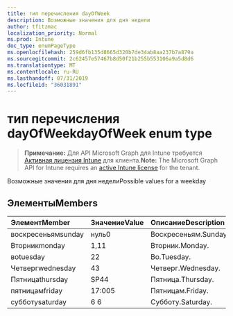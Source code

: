 ```yaml
---
title: тип перечисления dayOfWeek
description: Возможные значения для дня недели
author: tfitzmac
localization_priority: Normal
ms.prod: Intune
doc_type: enumPageType
ms.openlocfilehash: 259d6fb135d8665d320b7de34ab8aa237b7a879a
ms.sourcegitcommit: 2c62457e57467b8d50f21b255b553106a9a5d8d6
ms.translationtype: MT
ms.contentlocale: ru-RU
ms.lasthandoff: 07/31/2019
ms.locfileid: "36031891"
---
```

# <a name="dayofweek-enum-type"></a><span data-ttu-id="e3a46-103">тип перечисления dayOfWeek</span><span class="sxs-lookup"><span data-stu-id="e3a46-103">dayOfWeek enum type</span></span>

> <span data-ttu-id="e3a46-104">**Примечание:** Для API Microsoft Graph для Intune требуется [Активная лицензия Intune](https://go.microsoft.com/fwlink/?linkid=839381) для клиента.</span><span class="sxs-lookup"><span data-stu-id="e3a46-104">**Note:** The Microsoft Graph API for Intune requires an [active Intune license](https://go.microsoft.com/fwlink/?linkid=839381) for the tenant.</span></span>

<span data-ttu-id="e3a46-105">Возможные значения для дня недели</span><span class="sxs-lookup"><span data-stu-id="e3a46-105">Possible values for a weekday</span></span>

## <a name="members"></a><span data-ttu-id="e3a46-106">Элементы</span><span class="sxs-lookup"><span data-stu-id="e3a46-106">Members</span></span>
|<span data-ttu-id="e3a46-107">Элемент</span><span class="sxs-lookup"><span data-stu-id="e3a46-107">Member</span></span>|<span data-ttu-id="e3a46-108">Значение</span><span class="sxs-lookup"><span data-stu-id="e3a46-108">Value</span></span>|<span data-ttu-id="e3a46-109">Описание</span><span class="sxs-lookup"><span data-stu-id="e3a46-109">Description</span></span>|
|:---|:---|:---|
|<span data-ttu-id="e3a46-110">воскресеньям</span><span class="sxs-lookup"><span data-stu-id="e3a46-110">sunday</span></span>|<span data-ttu-id="e3a46-111">нуль</span><span class="sxs-lookup"><span data-stu-id="e3a46-111">0</span></span>|<span data-ttu-id="e3a46-112">Воскресеньям.</span><span class="sxs-lookup"><span data-stu-id="e3a46-112">Sunday.</span></span>|
|<span data-ttu-id="e3a46-113">Вторник</span><span class="sxs-lookup"><span data-stu-id="e3a46-113">monday</span></span>|<span data-ttu-id="e3a46-114">1,1</span><span class="sxs-lookup"><span data-stu-id="e3a46-114">1</span></span>|<span data-ttu-id="e3a46-115">Вторник.</span><span class="sxs-lookup"><span data-stu-id="e3a46-115">Monday.</span></span>|
|<span data-ttu-id="e3a46-116">во</span><span class="sxs-lookup"><span data-stu-id="e3a46-116">tuesday</span></span>|<span data-ttu-id="e3a46-117">2</span><span class="sxs-lookup"><span data-stu-id="e3a46-117">2</span></span>|<span data-ttu-id="e3a46-118">Во.</span><span class="sxs-lookup"><span data-stu-id="e3a46-118">Tuesday.</span></span>|
|<span data-ttu-id="e3a46-119">Четверг</span><span class="sxs-lookup"><span data-stu-id="e3a46-119">wednesday</span></span>|<span data-ttu-id="e3a46-120">4</span><span class="sxs-lookup"><span data-stu-id="e3a46-120">3</span></span>|<span data-ttu-id="e3a46-121">Четверг.</span><span class="sxs-lookup"><span data-stu-id="e3a46-121">Wednesday.</span></span>|
|<span data-ttu-id="e3a46-122">Пятница</span><span class="sxs-lookup"><span data-stu-id="e3a46-122">thursday</span></span>|<span data-ttu-id="e3a46-123">SP4</span><span class="sxs-lookup"><span data-stu-id="e3a46-123">4</span></span>|<span data-ttu-id="e3a46-124">Пятница.</span><span class="sxs-lookup"><span data-stu-id="e3a46-124">Thursday.</span></span>|
|<span data-ttu-id="e3a46-125">пятницам</span><span class="sxs-lookup"><span data-stu-id="e3a46-125">friday</span></span>|<span data-ttu-id="e3a46-126">17:00</span><span class="sxs-lookup"><span data-stu-id="e3a46-126">5</span></span>|<span data-ttu-id="e3a46-127">Пятницам.</span><span class="sxs-lookup"><span data-stu-id="e3a46-127">Friday.</span></span>|
|<span data-ttu-id="e3a46-128">субботу</span><span class="sxs-lookup"><span data-stu-id="e3a46-128">saturday</span></span>|<span data-ttu-id="e3a46-129">6 </span><span class="sxs-lookup"><span data-stu-id="e3a46-129">6</span></span>|<span data-ttu-id="e3a46-130">Субботу.</span><span class="sxs-lookup"><span data-stu-id="e3a46-130">Saturday.</span></span>|



